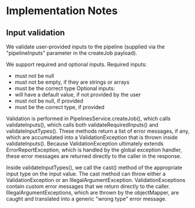 # Implementation Notes

## Input validation

We validate user-provided inputs to the pipeline (supplied via the "pipelineInputs" parameter in the createJob payload).

We support required and optional inputs. 
Required inputs:
- must not be null
- must not be empty, if they are strings or arrays
- must be the correct type
Optional inputs:
- will have a default value, if not provided by the user
- must not be null, if provided
- must be the correct type, if provided

Validation is performed in PipelinesService.createJob(), which calls validateInputs(), which calls both 
validateRequiredInputs() and validateInputTypes(). These methods return a list of error messages, if any, which are 
accumulated into a ValidationException that is thrown inside validateInputs(). Because ValidationException ultimately 
extends ErrorReportException, which is handled by the global exception handler, these error messages are returned 
directly to the caller in the response. 

Inside validateInputTypes(), we call the cast() method of the appropriate input type on the input value. The cast method 
can throw either a ValidationException or an IllegalArgumentException. ValidationExceptions contain custom 
error messages that we return directly to the caller. IllegalArgumentExceptions, which are thrown by
the objectMapper, are caught and translated into a generic "wrong type" error message. 
